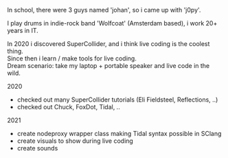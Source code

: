 In school, there were 3 guys named 'johan', so i came up with 'j0py'.

I play drums in indie-rock band 'Wolfcoat' (Amsterdam based), i work 20+ years in IT.

In 2020 i discovered SuperCollider, and i think live coding is the coolest thing.  
Since then i learn / make tools for live coding.  
Dream scenario: take my laptop + portable speaker and live code in the wild.

2020
- checked out many SuperCollider tutorials (Eli Fieldsteel, Reflections, ..)
- checked out Chuck, FoxDot, Tidal, ..

2021
- create nodeproxy wrapper class making Tidal syntax possible in SClang
- create visuals to show during live coding
- create sounds

<!---
j0py/j0py is a ✨ special ✨ repository because its `README.md` (this file) appears on your GitHub profile.
You can click the Preview link to take a look at your changes.
--->
